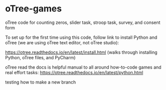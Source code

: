 # oTree-games
oTree code for counting zeros, slider task, stroop task, survey, and consent form



To set up for the first time using this code, follow link to install Python and oTree (we are using oTree text editor, not oTree studio):

https://otree.readthedocs.io/en/latest/install.html (walks through installing Python, oTree files, and PyCharm)



oTree read the docs is helpful manual to all around how-to-code games and real effort tasks:
https://otree.readthedocs.io/en/latest/python.html


testing how to make a new branch

